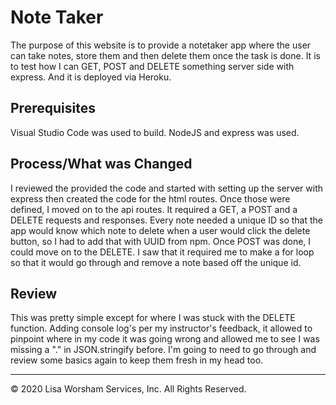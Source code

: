 # Note Taker

The purpose of this website is to provide a notetaker app where the user can take notes, store them and then delete them once the task is done. It is to test how I can GET, POST and DELETE something server side with express. And it is deployed via Heroku.


## Prerequisites

Visual Studio Code was used to build. NodeJS and express was used.


## Process/What was Changed

I reviewed the provided the code and started with setting up the server with express then created the code for the html routes. Once those were defined, I moved on to the api routes. It required a GET, a POST and a DELETE requests and responses. Every note needed a unique ID so that the app would know which note to delete when a user would click the delete button, so I had to add that with UUID from npm. Once POST was done, I could move on to the DELETE. I saw that it required me to make a for loop so that it would go through and remove a note based off the unique id. 

## Review

This was pretty simple except for where I was stuck with the DELETE function. Adding console log's per my instructor's feedback, it allowed to pinpoint where in my code it was going wrong and allowed me to see I was missing a "." in JSON.stringify before. I'm going to need to go through and review some basics again to keep them fresh in my head too. 

- - -
© 2020 Lisa Worsham Services, Inc. All Rights Reserved.